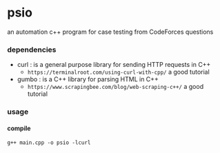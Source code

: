 # psio
an automation c++ program for case testing from CodeForces questions  

### dependencies
- curl : is  a general purpose library for sending HTTP requests in C++
    - `https://terminalroot.com/using-curl-with-cpp/`   a good tutorial
- gumbo : is a C++ library for parsing HTML in C++ 
    - `https://www.scrapingbee.com/blog/web-scraping-c++/`   a good tutorial

### usage 
#### compile
```
g++ main.cpp -o psio -lcurl 
```
